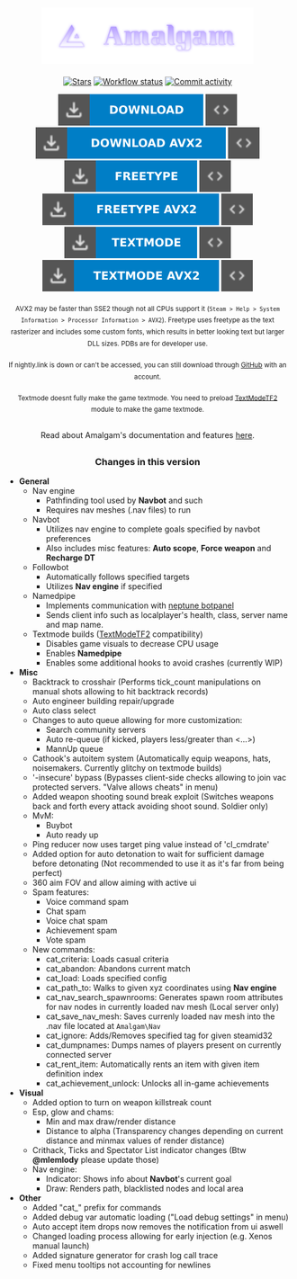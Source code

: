 <div align="center">

  ## <img src=".github/assets/amalgam_combo.png" alt="Amalgam" height="100">

  [![Stars](https://img.shields.io/github/stars/TheGameEnhancer2004/Amalgam-v2?style=for-the-badge&color=white&logo=github)](/../../stargazers)
  [![Workflow status](https://img.shields.io/github/actions/workflow/status/TheGameEnhancer2004/Amalgam-v2/msbuild.yml?branch=master&style=for-the-badge)](/../../actions)
  [![Commit activity](https://img.shields.io/github/commit-activity/m/TheGameEnhancer2004/Amalgam-v2?style=for-the-badge)](/../../commits/)
  
  [![Download](.github/assets/download.svg)](https://nightly.link/TheGameEnhancer2004/Amalgam-v2/workflows/msbuild/master/Amalgamx64Release.zip)
  [![PDB](.github/assets/pdb.svg)](https://nightly.link/TheGameEnhancer2004/Amalgam-v2/workflows/msbuild/master/Amalgamx64ReleasePDB.zip)
  [![Download AVX2](.github/assets/download_avx2.svg)](https://nightly.link/TheGameEnhancer2004/Amalgam-v2/workflows/msbuild/master/Amalgamx64ReleaseAVX2.zip)
  [![PDB AVX2](.github/assets/pdb.svg)](https://nightly.link/TheGameEnhancer2004/Amalgam-v2/workflows/msbuild/master/Amalgamx64ReleaseAVX2PDB.zip)
  <br>
  [![Freetype](.github/assets/freetype.svg)](https://nightly.link/TheGameEnhancer2004/Amalgam-v2/workflows/msbuild/master/Amalgamx64ReleaseFreetype.zip)
  [![PDB Freetype](.github/assets/pdb.svg)](https://nightly.link/TheGameEnhancer2004/Amalgam-v2/workflows/msbuild/master/Amalgamx64ReleaseFreetypePDB.zip)
  [![Freetype AVX2](.github/assets/freetype_avx2.svg)](https://nightly.link/TheGameEnhancer2004/Amalgam-v2/workflows/msbuild/master/Amalgamx64ReleaseFreetypeAVX2.zip)
  [![PDB Freetype AVX2](.github/assets/pdb.svg)](https://nightly.link/TheGameEnhancer2004/Amalgam-v2/workflows/msbuild/master/Amalgamx64ReleaseFreetypeAVX2PDB.zip)
  <br>
  [![Textmode](.github/assets/textmode.svg)](https://nightly.link/TheGameEnhancer2004/Amalgam-v2/workflows/msbuild/master/Amalgamx64ReleaseTextmode.zip)
  [![PDB Textmode](.github/assets/pdb.svg)](https://nightly.link/TheGameEnhancer2004/Amalgam-v2/workflows/msbuild/master/Amalgamx64ReleaseTextmodePDB.zip)
  [![Textmode AVX2](.github/assets/textmode_avx2.svg)](https://nightly.link/TheGameEnhancer2004/Amalgam-v2/workflows/msbuild/master/Amalgamx64ReleaseTextmodeAVX2.zip)
  [![PDB Textmode AVX2](.github/assets/pdb.svg)](https://nightly.link/TheGameEnhancer2004/Amalgam-v2/workflows/msbuild/master/Amalgamx64ReleaseTextmodeAVX2PDB.zip)
  
  <sub>AVX2 may be faster than SSE2 though not all CPUs support it (`Steam > Help > System Information > Processor Information > AVX2`). Freetype uses freetype as the text rasterizer and includes some custom fonts, which results in better looking text but larger DLL sizes. PDBs are for developer use. </sub>
  <br><br>
  <sub>If nightly.link is down or can't be accessed, you can still download through [GitHub](https://github.com/TheGameEnhancer2004/Amalgam-v2/actions) with an account. </sub>
  <br><br>
  <sub>Textmode doesnt fully make the game textmode. You need to preload [TextModeTF2](https://github.com/TheGameEnhancer2004/TextmodeTF2) module to make the game textmode.

  ##
  
  Read about Amalgam's documentation and features [here](https://github.com/rei-2/Amalgam/wiki). 
</div>

##

### <p align="center">Changes in this version</p>
- **General**
  - Nav engine
    - Pathfinding tool used by **Navbot** and such
    - Requires nav meshes (.nav files) to run
  - Navbot
    - Utilizes nav engine to complete goals specified by navbot preferences
    - Also includes misc features: **Auto scope**, **Force weapon** and **Recharge DT**
  - Followbot
    - Automatically follows specified targets
    - Utilizes **Nav engine** if specified
  - Namedpipe
    - Implements communication with [neptune botpanel](https://github.com/mlemlody/neptune)
    - Sends client info such as localplayer's health, class, server name and map name.
  - Textmode builds ([TextModeTF2](https://github.com/TheGameEnhancer2004/TextmodeTF2) compatibility)
    - Disables game visuals to decrease CPU usage
    - Enables **Namedpipe**
    - Enables some additional hooks to avoid crashes (currently WIP)
- **Misc**
  - Backtrack to crosshair (Performs tick_count manipulations on manual shots allowing to hit backtrack records)
  - Auto engineer building repair/upgrade
  - Auto class select
  - Changes to auto queue allowing for more customization:
    - Search community servers
    - Auto re-queue (if kicked, players less/greater than <...>)
    - MannUp queue
  - Cathook's autoitem system (Automatically equip weapons, hats, noisemakers. Currently glitchy on textmode builds)
  - '-insecure' bypass (Bypasses client-side checks allowing to join vac protected servers. "Valve allows cheats" in menu)
  - Added weapon shooting sound break exploit (Switches weapons back and forth every attack avoiding shoot sound. Soldier only)
  - MvM:
    - Buybot
    - Auto ready up
  - Ping reducer now uses target ping value instead of 'cl_cmdrate'
  - Added option for auto detonation to wait for sufficient damage before detonating (Not recommended to use it as it's far from being perfect)
  - 360 aim FOV and allow aiming with active ui
  - Spam features:
    - Voice command spam
    - Chat spam
    - Voice chat spam
    - Achievement spam
    - Vote spam
  - New commands:
    - cat_criteria: Loads casual criteria
    - cat_abandon: Abandons current match
    - cat_load: Loads specified config
    - cat_path_to: Walks to given xyz coordinates using **Nav engine**
    - cat_nav_search_spawnrooms: Generates spawn room attributes for nav nodes in currently loaded nav mesh (Local server only)
    - cat_save_nav_mesh: Saves currenly loaded nav mesh into the .nav file located at `Amalgam\Nav`
    - cat_ignore: Adds/Removes specified tag for given steamid32
    - cat_dumpnames: Dumps names of players present on currently connected server
    - cat_rent_item: Automatically rents an item with given item definition index
    - cat_achievement_unlock: Unlocks all in-game achievements
- **Visual**
  - Added option to turn on weapon killstreak count
  - Esp, glow and chams:
    - Min and max draw/render distance
    - Distance to alpha (Transparency changes depending on current distance and minmax values of render distance)
  - Crithack, Ticks and Spectator List indicator changes (Btw **@mlemlody** please update those)
  - Nav engine:
    - Indicator: Shows info about **Navbot**'s current goal
    - Draw: Renders path, blacklisted nodes and local area
- **Other**
  - Added "cat_" prefix for commands
  - Added debug var automatic loading ("Load debug settings" in menu)
  - Auto accept item drops now removes the notification from ui aswell
  - Changed loading process allowing for early injection (e.g. Xenos manual launch)
  - Added signature generator for crash log call trace
  - Fixed menu tooltips not accounting for newlines
